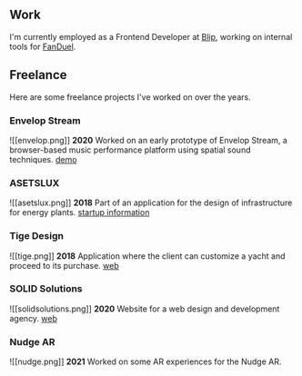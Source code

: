 ## Work

I'm currently employed as a Frontend Developer at [Blip](https://www.blip.pt/), working on internal tools for [FanDuel](https://fanduel.com).

## Freelance

Here are some freelance projects I've worked on over the years.
### Envelop Stream
![[envelop.png]]
**2020**
Worked on an early prototype of Envelop Stream, a browser-based music performance platform using spatial sound techniques.
[demo](https://envelop.us/stream/demo)
### ASETSLUX
![[asetslux.png]]
**2018**
Part of an application for the design of infrastructure for energy plants.
[startup information](https://www.eu-startups.com/directory/asets-lux/)
### Tige Design
![[tige.png]]
**2018**
Application where the client can customize a yacht and proceed to its purchase.
[web](https://tige-design.com)
### SOLID Solutions
![[solidsolutions.png]]
**2020**
Website for a web design and development agency.
[web](https://solidsolutions.pt/)

### Nudge AR
![[nudge.png]]
**2021**
Worked on some AR experiences for the Nudge AR.